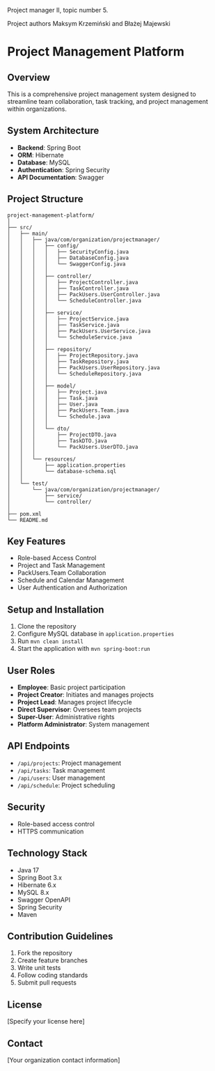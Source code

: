Project manager II, topic number 5.

Project authors
Maksym Krzemiński and Błażej Majewski
# Project Management Platform

## Overview
This is a comprehensive project management system designed to streamline team collaboration, task tracking, and project management within organizations.

## System Architecture
- **Backend**: Spring Boot
- **ORM**: Hibernate
- **Database**: MySQL
- **Authentication**: Spring Security
- **API Documentation**: Swagger

## Project Structure
```
project-management-platform/
│
├── src/
│   ├── main/
│   │   ├── java/com/organization/projectmanager/
│   │   │   ├── config/
│   │   │   │   ├── SecurityConfig.java
│   │   │   │   ├── DatabaseConfig.java
│   │   │   │   └── SwaggerConfig.java
│   │   │   │
│   │   │   ├── controller/
│   │   │   │   ├── ProjectController.java
│   │   │   │   ├── TaskController.java
│   │   │   │   ├── PackUsers.UserController.java
│   │   │   │   └── ScheduleController.java
│   │   │   │
│   │   │   ├── service/
│   │   │   │   ├── ProjectService.java
│   │   │   │   ├── TaskService.java
│   │   │   │   ├── PackUsers.UserService.java
│   │   │   │   └── ScheduleService.java
│   │   │   │
│   │   │   ├── repository/
│   │   │   │   ├── ProjectRepository.java
│   │   │   │   ├── TaskRepository.java
│   │   │   │   ├── PackUsers.UserRepository.java
│   │   │   │   └── ScheduleRepository.java
│   │   │   │
│   │   │   ├── model/
│   │   │   │   ├── Project.java
│   │   │   │   ├── Task.java
│   │   │   │   ├── User.java
│   │   │   │   ├── PackUsers.Team.java
│   │   │   │   └── Schedule.java
│   │   │   │
│   │   │   └── dto/
│   │   │       ├── ProjectDTO.java
│   │   │       ├── TaskDTO.java
│   │   │       └── PackUsers.UserDTO.java
│   │   │
│   │   └── resources/
│   │       ├── application.properties
│   │       └── database-schema.sql
│   │
│   └── test/
│       └── java/com/organization/projectmanager/
│           ├── service/
│           └── controller/
│
├── pom.xml
└── README.md
```

## Key Features
- Role-based Access Control
- Project and Task Management
- PackUsers.Team Collaboration
- Schedule and Calendar Management
- User Authentication and Authorization

## Setup and Installation
1. Clone the repository
2. Configure MySQL database in `application.properties`
3. Run `mvn clean install`
4. Start the application with `mvn spring-boot:run`

## User Roles
- **Employee**: Basic project participation
- **Project Creator**: Initiates and manages projects
- **Project Lead**: Manages project lifecycle
- **Direct Supervisor**: Oversees team projects
- **Super-User**: Administrative rights
- **Platform Administrator**: System management

## API Endpoints
- `/api/projects`: Project management
- `/api/tasks`: Task management
- `/api/users`: User management
- `/api/schedule`: Project scheduling

## Security
- Role-based access control
- HTTPS communication

## Technology Stack
- Java 17
- Spring Boot 3.x
- Hibernate 6.x
- MySQL 8.x
- Swagger OpenAPI
- Spring Security
- Maven

## Contribution Guidelines
1. Fork the repository
2. Create feature branches
3. Write unit tests
4. Follow coding standards
5. Submit pull requests

## License
[Specify your license here]

## Contact
[Your organization contact information]
